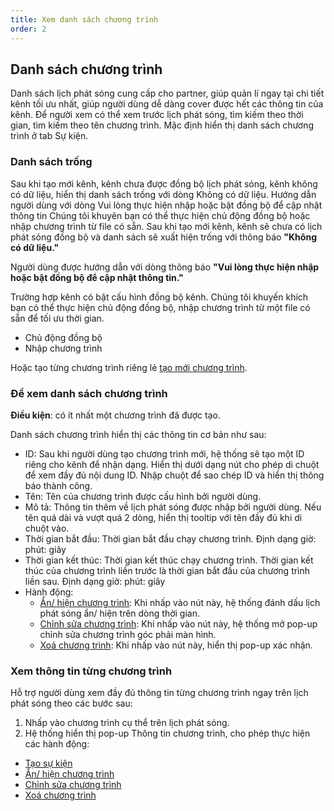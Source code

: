 ```yaml
---
title: Xem danh sách chương trình
order: 2
---
```


## Danh sách chương trình

Danh sách lịch phát sóng cung cấp cho partner, giúp quản lí ngay tại chi tiết kênh tối ưu nhất, giúp người dùng dễ dàng cover được hết các thông tin của kênh. Để người xem có thể xem trước lịch phát sóng, tìm kiếm theo thời gian, tìm kiếm theo tên chương trình.
Mặc định hiển thị danh sách chương trình ở tab Sự kiện.

### Danh sách trống

Sau khi tạo mới kênh, kênh chưa được đồng bộ lịch phát sóng, kênh không có dữ liệu, hiển thị danh sách trống với dòng Không có dữ liệu.
Hướng dẫn người dùng với dòng Vui lòng thực hiện nhập hoặc bật đồng bộ để cập nhật thông tin
Chúng tôi khuyên bạn có thể thực hiện chủ động đồng bộ hoặc nhập chương trình từ file có sẵn.
Sau khi tạo mới kênh, kênh sẽ chưa có lịch phát sóng đồng bộ và danh sách sẽ xuất hiện trống với thông báo **"Không có dữ liệu."**

Người dùng được hướng dẫn với dòng thông báo **"Vui lòng thực hiện nhập hoặc bật đồng bộ để cập nhật thông tin."**

Trường hợp kênh có bật cấu hình đồng bộ kênh. Chúng tôi khuyến khích bạn có thể thực hiện chủ động đồng bộ, nhập chương trình từ một file có sẵn để tối ưu thời gian.

- Chủ động đồng bộ
- Nhập chương trình

Hoặc tạo từng chương trình riêng lẻ [tạo mới chương trình](./1.create-epg.md).

### Để xem danh sách chương trình

**Điều kiện**: có ít nhất một chương trình đã được tạo.

Danh sách chương trình hiển thị các thông tin cơ bản như sau:

- ID: Sau khi người dùng tạo chương trình mới, hệ thống sẽ tạo một ID riêng cho kênh để nhận dạng. Hiển thị dưới dạng nút cho phép di chuột để xem đầy đủ nội dung ID. Nhập chuột để sao chép ID và hiển thị thông báo thành công.
- Tên: Tên của chương trình được cấu hình bởi người dùng.
- Mô tả: Thông tin thêm về lịch phát sóng được nhập bởi người dùng. Nếu tên quá dài và vượt quá 2 dòng, hiển thị tooltip với tên đầy đủ khi di chuột vào.
- Thời gian bắt đầu: Thời gian bắt đầu chạy chương trình. Định dạng giờ: phút: giây
- Thời gian kết thúc: Thời gian kết thúc chạy chương trình. Thời gian kết thúc của chương trình liền trước là thời gian bắt đầu của chương trình liền sau. Định dạng giờ: phút: giây
- Hành động:
  - [Ẩn/ hiện chương trình](./4-display.md):  Khi nhấp vào nút này, hệ thống đánh dấu lịch phát sóng ẩn/ hiện trên dòng thời gian.
  - [Chỉnh sửa chương trình](./3-edit-epg.md): Khi nhấp vào nút này, hệ thống mở pop-up chỉnh sửa chương trình góc phải màn hình.
  - [Xoá chương trình](./8-delete-epg.md): Khi nhấp vào nút này, hiển thị pop-up xác nhận.

### Xem thông tin từng chương trình

Hỗ trợ người dùng xem đầy đủ thông tin từng chương trình ngay trên lịch phát sóng theo các bước sau:

1. Nhấp vào chương trình cụ thể trên lịch phát sóng.
2. Hệ thống hiển thị pop-up Thông tin chương trình, cho phép thực hiện các hành động:

- [Tạo sự kiện](../c-event/1-create-event.md)
- [Ẩn/ hiện chương trình](./4-display.md)
- [Chỉnh sửa chương trình](./3-edit-epg.md)
- [Xoá chương trình](./8-delete-epg.md)
